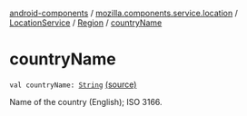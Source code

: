 [android-components](../../../index.md) / [mozilla.components.service.location](../../index.md) / [LocationService](../index.md) / [Region](index.md) / [countryName](./country-name.md)

# countryName

`val countryName: `[`String`](https://kotlinlang.org/api/latest/jvm/stdlib/kotlin/-string/index.html) [(source)](https://github.com/mozilla-mobile/android-components/blob/master/components/service/location/src/main/java/mozilla/components/service/location/LocationService.kt#L33)

Name of the country (English); ISO 3166.

